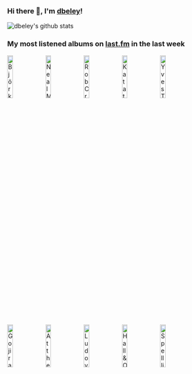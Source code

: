 ### Hi there 👋, I'm [dbeley](https://dbeley.ovh/en)!

![dbeley's github stats](https://github-readme-stats.vercel.app/api?username=dbeley)

### My most listened albums on [last.fm](https://www.last.fm/user/d_beley) in the last week

[<img src='https://lastfm.freetls.fastly.net/i/u/300x300/626a5e4029e3e3c3f2a6eabecbeed3d8.jpg' width='16%' height='16%' alt='Björk - Vespertine'>](https://www.last.fm/music/bj%25c3%25b6rk/vespertine)&nbsp;
[<img src='https://lastfm.freetls.fastly.net/i/u/300x300/0bf03783b96c400ba1987daf13e3caad.png' width='16%' height='16%' alt='Neal Morse - Testimony'>](https://www.last.fm/music/neal%2bmorse/testimony)&nbsp;
[<img src='https://lastfm.freetls.fastly.net/i/u/300x300/8b11cb74c862bcd0098dd24948b25a9c.jpg' width='16%' height='16%' alt='Rob Crows Gloomy Place - Youre Doomed. Be Nice.'>](https://www.last.fm/music/rob%2bcrow%2527s%2bgloomy%2bplace/you%2527re%2bdoomed.%2bbe%2bnice.)&nbsp;
[<img src='https://lastfm.freetls.fastly.net/i/u/300x300/da469759803beb457286654ac471df72.png' width='16%' height='16%' alt='Katatonia - The Great Cold Distance'>](https://www.last.fm/music/katatonia/the%2bgreat%2bcold%2bdistance)&nbsp;
[<img src='https://lastfm.freetls.fastly.net/i/u/300x300/cbe5afb95fe9e91a830a3a669e5ae992.jpg' width='16%' height='16%' alt='Yves Tumor - Praise A Lord Who Chews But Which Does Not Consume; (Or Simply, Hot Between Worlds)'>](https://www.last.fm/music/yves%2btumor/praise%2ba%2blord%2bwho%2bchews%2bbut%2bwhich%2bdoes%2bnot%2bconsume%253b%2b%2528or%2bsimply%252c%2bhot%2bbetween%2bworlds%2529)&nbsp;
<br>
[<img src='https://lastfm.freetls.fastly.net/i/u/300x300/a8ef354373fd4d7e947e3f43db5cf1cd.jpg' width='16%' height='16%' alt='Gojira - L’Enfant Sauvage'>](https://www.last.fm/music/gojira/l%25e2%2580%2599enfant%2bsauvage)&nbsp;
[<img src='https://lastfm.freetls.fastly.net/i/u/300x300/509a00756d5997721dc13f1578339f04.png' width='16%' height='16%' alt='At the Drive-In - Relationship of Command'>](https://www.last.fm/music/at%2bthe%2bdrive-in/relationship%2bof%2bcommand)&nbsp;
[<img src='https://lastfm.freetls.fastly.net/i/u/300x300/b3f6cae5a06241d3b9ad48480e4a9dea.png' width='16%' height='16%' alt='Ludovico Einaudi - Nightbook'>](https://www.last.fm/music/ludovico%2beinaudi/nightbook)&nbsp;
[<img src='https://lastfm.freetls.fastly.net/i/u/300x300/54537d0d8f61f5525ff1e8ffca8ca679.jpg' width='16%' height='16%' alt='Hall & Oates - Abandoned Luncheonette'>](https://www.last.fm/music/hall%2b%2526%2boates/abandoned%2bluncheonette)&nbsp;
[<img src='https://lastfm.freetls.fastly.net/i/u/300x300/1b6318e1c64d334cc0dd9cc2d271cdc7.jpg' width='16%' height='16%' alt='Spellling - The Turning Wheel'>](https://www.last.fm/music/spellling/the%2bturning%2bwheel)&nbsp;
<br>

